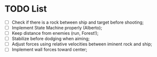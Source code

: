 # TODO List

- [ ] Check if there is a rock between ship and target before shooting;
- [ ] Implement State Machine properly (Alberto);
- [ ] Keep distance from enemies (run, Forest!);
- [ ] Stabilize before dodging when aiming;
- [ ] Adjust forces using relative velocities between iminent rock and ship;
- [ ] Implement wall forces toward center;
